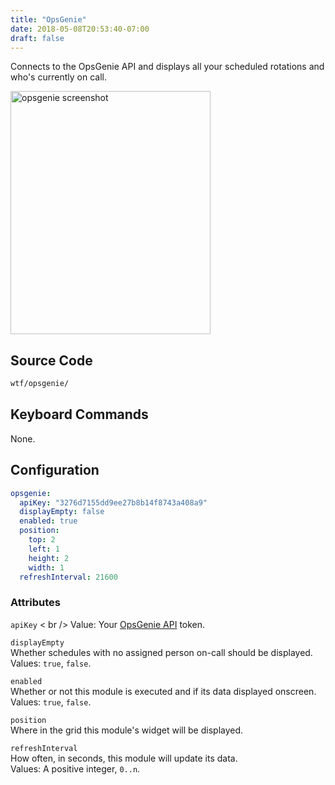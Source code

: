 ```yaml
---
title: "OpsGenie"
date: 2018-05-08T20:53:40-07:00
draft: false
---
```


Connects to the OpsGenie API and displays all your scheduled rotations
and who's currently on call.

<img src="/imgs/modules/opsgenie.png" width="320" height="389" alt="opsgenie screenshot" />

## Source Code

```bash
wtf/opsgenie/
```

## Keyboard Commands

None.

## Configuration

```yaml
opsgenie:
  apiKey: "3276d7155dd9ee27b8b14f8743a408a9"
  displayEmpty: false
  enabled: true
  position:
    top: 2
    left: 1
    height: 2
    width: 1
  refreshInterval: 21600
```

### Attributes

`apiKey` < br />
Value: Your <a href="https://docs.opsgenie.com/docs/api-integration">OpsGenie API</a> token.

`displayEmpty` <br />
Whether schedules with no assigned person on-call should be displayed. <br />
Values:  `true`, `false`.

`enabled` <br />
Whether or not this module is executed and if its data displayed onscreen. <br />
Values: `true`, `false`.

`position` <br />
Where in the grid this module's widget will be displayed. <br />

`refreshInterval` <br />
How often, in seconds, this module will update its data. <br />
Values: A positive integer, `0..n`.
